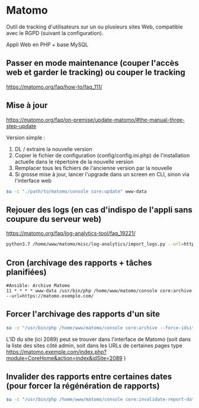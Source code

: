# Matomo
Outil de tracking d'utilisateurs sur un ou plusieurs sites Web, compatible avec le RGPD (suivant la configuration).

Appli Web en PHP + base MySQL

## Passer en mode maintenance (couper l'accès web et garder le tracking) ou couper le tracking
https://matomo.org/faq/how-to/faq_111/

## Mise à jour
https://matomo.org/faq/on-premise/update-matomo/#the-manual-three-step-update

Version simple :
1. DL / extraire la nouvelle version
2. Copier le fichier de configuration (config/config.ini.php) de l'installation actuelle dans le répertoire de la nouvelle version
3. Remplacer tous les fichiers de l'ancienne version par la nouvelle
4. Si grosse mise à jour, lancer l'upgrade dans un screen en CLI, sinon via l'interface web

```bash
su -c "./path/to/matomo/console core:update" www-data
```

## Rejouer des logs (en cas d'indispo de l'appli sans coupure du serveur web)
https://matomo.org/faq/log-analytics-tool/faq_19221/

```bash
python3.7 /home/www/matomo/misc/log-analytics/import_logs.py --url=https://matomo.exemple.com/ --replay-tracking LOGFILE --auth-user MATOMOUSER --auth-password 'MATOMOPASSWORD'
```

## Cron (archivage des rapports + tâches planifiées)
```
#Ansible: Archive Matomo
11 * * * * www-data /usr/bin/php /home/www/matomo/console core:archive --url=https://matomo.exemple.com/
```

## Forcer l'archivage des rapports d'un site
```bash
su -c "/usr/bin/php /home/www/matomo/console core:archive --force-idsites 2089 --url=https://matomo.exemple.com/ --force-periods=month --verbose --force-report" www-data
```
L'ID du site (ici 2089) peut se trouver dans l'interface de Matomo (soit dans la liste des sites côté admin, soit dans les URLs de certaines pages type https://matomo.exemple.com/index.php?module=CoreHome&action=index&idSite=2089 )

## Invalider des rapports entre certaines dates (pour forcer la régénération de rapports)
```bash
su -c "/usr/bin/php /home/www/matomo/console core:invalidate-report-data --dates=2023-04-01,2023-04-25 --sites=2089" www-data
```
